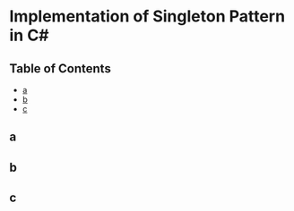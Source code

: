 # Implementation of Singleton Pattern in C#

## Table of Contents
- [a](#a)
- [b](#b)
- [c](#c)

## a

## b

## c